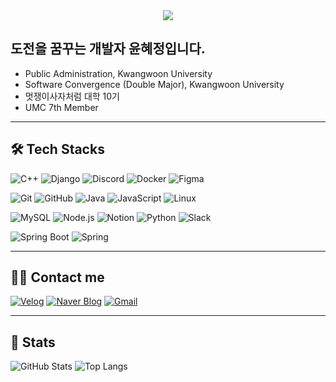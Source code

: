 <div align="center">
  <img src="https://capsule-render.vercel.app/api?type=waving&color=gradient&height=180&text=Have%20a%20Good%20Day!&animation=twinkling&fontColor=ffffff&fontSize=40" />
</div>

## 도전을 꿈꾸는 개발자 윤혜정입니다.

- Public Administration, Kwangwoon University  
- Software Convergence (Double Major), Kwangwoon University
- 멋쟁이사자처럼 대학 10기
- UMC 7th Member  

---

## 🛠️ Tech Stacks

![C++](https://img.shields.io/badge/C%2B%2B-00599C?style=flat&logo=cplusplus&logoColor=white)
![Django](https://img.shields.io/badge/Django-092E20?style=flat&logo=django&logoColor=white)
![Discord](https://img.shields.io/badge/Discord-5865F2?style=flat&logo=discord&logoColor=white)
![Docker](https://img.shields.io/badge/Docker-2496ED?style=flat&logo=docker&logoColor=white)
![Figma](https://img.shields.io/badge/Figma-F24E1E?style=flat&logo=figma&logoColor=white)

![Git](https://img.shields.io/badge/Git-F05032?style=flat&logo=git&logoColor=white)
![GitHub](https://img.shields.io/badge/GitHub-181717?style=flat&logo=github&logoColor=white)
![Java](https://img.shields.io/badge/Java-007396?style=flat&logo=java&logoColor=white)
![JavaScript](https://img.shields.io/badge/JavaScript-F7DF1E?style=flat&logo=javascript&logoColor=white)
![Linux](https://img.shields.io/badge/Linux-FCC624?style=flat&logo=linux&logoColor=white)

![MySQL](https://img.shields.io/badge/MySQL-4479A1?style=flat&logo=mysql&logoColor=white)
![Node.js](https://img.shields.io/badge/Node.js-339933?style=flat&logo=nodedotjs&logoColor=white)
![Notion](https://img.shields.io/badge/Notion-000000?style=flat&logo=notion&logoColor=white)
![Python](https://img.shields.io/badge/Python-3776AB?style=flat&logo=python&logoColor=white)
![Slack](https://img.shields.io/badge/Slack-4A154B?style=flat&logo=slack&logoColor=white)

![Spring Boot](https://img.shields.io/badge/Spring%20Boot-6DB33F?style=flat&logo=springboot&logoColor=white)
![Spring](https://img.shields.io/badge/Spring-6DB33F?style=flat&logo=spring&logoColor=white)

---

## 🧑‍💻 Contact me

[![Velog](https://img.shields.io/badge/Velog-20C997?style=flat&logo=velog&logoColor=white)](https://velog.io/@hyejung9904)
[![Naver Blog](https://img.shields.io/badge/Naver-03C75A?style=flat&logo=naver&logoColor=white)](https://blog.naver.com/hyejung9904)
[![Gmail](https://img.shields.io/badge/Gmail-EA4335?style=flat&logo=gmail&logoColor=white)](mailto:hyejung9904@gmail.com)

---

## 🏅 Stats

![GitHub Stats](https://github-readme-stats.vercel.app/api?username=hjyoon99&custom_title=hjyoon99's%20GitHub%20Stats&bg_color=180,ffffff,eeeeee&title_color=000000&text_color=000000)
![Top Langs](https://github-readme-stats.vercel.app/api/top-langs/?username=hjyoon99&layout=compact&bg_color=180,ffffff,eeeeee&title_color=000000&text_color=000000)
